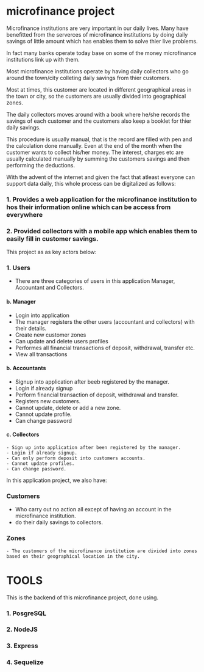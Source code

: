 # microfinance project

Microfinance institutions are very important in our daily lives. Many have benefitted from the 
serverces of microfinance institutions by doing daily savings of little amount which has
enables them to solve thier live problems.

In fact many banks operate today base on some of the money microfinance institutions link up with them.

Most microfinance institutions operate by having daily collectors who go around the town/city colleting daily savings from thier customers.

Most at times, this customer are located in different geographical areas in the town or city, so the customers are usually divided into geographical zones.

The daily collectors moves around with a book where he/she records the savings of each customer and the customers also keep a booklet for thier daily savings.

This procedure is usually manual, that is the record are filled with pen and the calculation done manually. Even at the end of the month when the customer wants to collect his/her money. The interest, charges etc are usually calculated manually by summing the customers savings and then performing the deductions.

With the advent of the internet and given the fact that atleast everyone can support data daily, this whole process can be digitalized as follows:

### 1. Provides a web application for the microfinance institution to hos their information online which can be access from everywhere

### 2. Provided collectors with a mobile app which enables them to easily fill in customer savings.

This project as as key actors below:

### 1. Users
  - There are three categories of users in this application Manager, Accountant and Collectors.
  #### b. Manager
  - Login into application
  - The manager registers the other users (accountant and collectors)  with their details.
  - Create new customer zones
  - Can update and delete users profiles
  - Performes all financial transactions of deposit, withdrawal, transfer etc.
  - View all transactions
  #### b. Accountants
  - Signup into application after beeb registered by the manager.
  - Login if already signup
  - Perform financial transaction of deposit, withdrawal and transfer.
  - Registers new customers.
  - Cannot update, delete or add a new zone.
  - Cannot update profile.
  - Can change password
  #### c. Collectors
    - Sign up into application after been registered by the manager.
    - Login if already signup.
    - Can only perform deposit into customers accounts.
    - Cannot update profiles.
    - Can change password.

In this application project, we also have:

  ### Customers
   - Who carry out no action all except of having an account in the microfinance institution.
   - do their daily savings to collectors.
  ### Zones
    - The customers of the microfinance institution are divided into zones based on their geographical location in the city.

# TOOLS
  This is the backend of this microfinance project, done using.
   ### 1. PosgreSQL
   ### 2. NodeJS
   ### 3. Express
   ### 4. Sequelize




